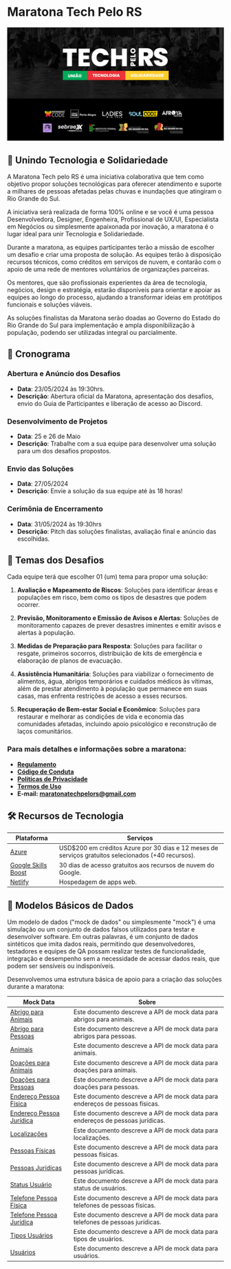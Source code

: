 # Maratona Tech Pelo RS

![Tech Pelo RS](./image/tech-banner.png)

## 💖 Unindo Tecnologia e Solidariedade

A Maratona Tech pelo RS é uma iniciativa colaborativa que tem como objetivo propor soluções tecnológicas para oferecer atendimento e suporte a milhares de pessoas afetadas pelas chuvas e inundações que atingiram o Rio Grande do Sul.

A iniciativa será realizada de forma 100% online e se você é uma pessoa Desenvolvedora, Designer, Engenheira, Profissional de UX/UI, Especialista em Negócios ou simplesmente apaixonada por inovação, a maratona é o lugar ideal para unir Tecnologia e Solidariedade.

Durante a maratona, as equipes participantes terão a missão de escolher um desafio e criar uma proposta de solução. As equipes terão à disposição recursos técnicos, como créditos em serviços de nuvem, e contarão com o apoio de uma rede de mentores voluntários de organizações parceiras.

Os mentores, que são profissionais experientes da área de tecnologia, negócios, design e estratégia, estarão disponíveis para orientar e apoiar as equipes ao longo do processo, ajudando a transformar ideias em protótipos funcionais e soluções viáveis.

As soluções finalistas da Maratona serão doadas ao Governo do Estado do Rio Grande do Sul para implementação e ampla disponibilização à população, podendo ser utilizadas integral ou parcialmente.

## 📅 Cronograma

### Abertura e Anúncio dos Desafios

- **Data**: 23/05/2024 às 19:30hrs.
- **Descrição**: Abertura oficial da Maratona, apresentação dos desafios, envio do Guia de Participantes e liberação de acesso ao Discord.

### Desenvolvimento de Projetos

- **Data**: 25 e 26 de Maio
- **Descrição**: Trabalhe com a sua equipe para desenvolver uma solução para um dos desafios propostos.

### Envio das Soluções

- **Data**: 27/05/2024
- **Descrição**: Envie a solução da sua equipe até às 18 horas!

### Cerimônia de Encerramento

- **Data**: 31/05/2024 às 19:30hrs
- **Descrição**: Pitch das soluções finalistas, avaliação final e anúncio das escolhidas.

## 🎯 Temas dos Desafios

Cada equipe terá que escolher 01 (um) tema para propor uma solução:

1. **Avaliação e Mapeamento de Riscos**: Soluções para identificar áreas e populações em risco, bem como os tipos de desastres que podem ocorrer.
   
2. **Previsão, Monitoramento e Emissão de Avisos e Alertas**: Soluções de monitoramento capazes de prever desastres iminentes e emitir avisos e alertas à população.
   
3. **Medidas de Preparação para Resposta**: Soluções para facilitar o resgate, primeiros socorros, distribuição de kits de emergência e elaboração de planos de evacuação.
   
4. **Assistência Humanitária**: Soluções para viabilizar o fornecimento de alimentos, água, abrigos temporários e cuidados médicos às vítimas, além de prestar atendimento à população que permanece em suas casas, mas enfrenta restrições de acesso a esses recursos.
   
5. **Recuperação de Bem-estar Social e Econômico**: Soluções para restaurar e melhorar as condições de vida e economia das comunidades afetadas, incluindo apoio psicológico e reconstrução de laços comunitários.

### Para mais detalhes e informações sobre a maratona:

- **[Regulamento](https://bit.ly/regulamento-maratona-tech-rs)**
- **[Código de Conduta](https://pt-br.confcodeofconduct.com/)**
- **[Políticas de Privacidade](https://1drv.ms/b/s!AiH9BCIFkmTzlxGlSLzYHtYwrAmT?e=fEqSkg)**
- **[Termos de Uso](https://1drv.ms/b/s!AiH9BCIFkmTzlytNcZO84__4b4Kp?e=AUrV3B)**
- **E-mail: maratonatechpelors@gmail.com**

## 🛠️ Recursos de Tecnologia

| Plataforma  | Serviços |
| ------------- | ------------- |
| [Azure](https://github.com/TechPeloRS/maratona-pelo-rs/blob/main/resources/google.md) | USD$200 em créditos Azure por 30 dias e 12 meses de serviços gratuitos selecionados (+40 recursos).  |
| [Google Skills Boost](https://github.com/TechPeloRS/maratona-pelo-rs/blob/main/resources/google.md) | 30 dias de acesso gratuitos aos recursos de nuvem do Google. |
| [Netlify](https://www.netlify.com/pricing/) | Hospedagem de apps web. |

## 🎲 Modelos Básicos de Dados

Um modelo de dados ("mock de dados" ou simplesmente "mock") é uma simulação ou um conjunto de dados falsos utilizados para testar e desenvolver software. Em outras palavras, é um conjunto de dados sintéticos que imita dados reais, permitindo que desenvolvedores, testadores e equipes de QA possam realizar testes de funcionalidade, integração e desempenho sem a necessidade de acessar dados reais, que podem ser sensíveis ou indisponíveis.

Desenvolvemos uma estrutura básica de apoio para a criação das soluções durante a maratona:

| Mock Data  | Sobre |
| ------------- | ------------- |
| [Abrigo para Animais](https://github.com/TechPeloRS/maratona-pelo-rs/blob/main/docs/abrigos-animais.md)  | Este documento descreve a API de mock data para abrigos para animais.  |
| [Abrigo para Pessoas](https://github.com/TechPeloRS/maratona-pelo-rs/blob/main/docs/abrigos-pessoas.md)  | Este documento descreve a API de mock data para abrigos para pessoas.  |
| [Animais](https://github.com/TechPeloRS/maratona-pelo-rs/blob/main/docs/abrigos-pessoas.md)  | Este documento descreve a API de mock data para animais.  |
| [Doações para Animais](https://github.com/TechPeloRS/maratona-pelo-rs/blob/main/docs/doacoes-animais.md)  | Este documento descreve a API de mock data para doações para animais.  |
| [Doações para Pessoas](https://github.com/TechPeloRS/maratona-pelo-rs/blob/main/docs/doacoes-pessoas.md)  | Este documento descreve a API de mock data para doações para pessoas.  |
| [Endereço Pessoa Física](https://github.com/TechPeloRS/maratona-pelo-rs/blob/main/docs/endereco-pessoa-fisica.md)  | Este documento descreve a API de mock data para endereços de pessoas físicas. |
| [Endereço Pessoa Jurídica](https://github.com/TechPeloRS/maratona-pelo-rs/blob/main/docs/endereco-pessoa-juridica.md)  | Este documento descreve a API de mock data para endereços de pessoas jurídicas. |
| [Localizações](https://github.com/TechPeloRS/maratona-pelo-rs/blob/main/docs/localizacao.md)  | Este documento descreve a API de mock data para localizações. |
| [Pessoas Físicas](https://github.com/TechPeloRS/maratona-pelo-rs/blob/main/docs/pessoas-fisicas.md)  | Este documento descreve a API de mock data para pessoas físicas. |
| [Pessoas Jurídicas](https://github.com/TechPeloRS/maratona-pelo-rs/blob/main/docs/pessoas-juridicas.md)  | Este documento descreve a API de mock data para pessoas jurídicas. |
| [Status Usuário](https://github.com/TechPeloRS/maratona-pelo-rs/blob/main/docs/status-usuario.md)  | Este documento descreve a API de mock data para status de usuários. |
| [Telefone Pessoa Física](https://github.com/TechPeloRS/maratona-pelo-rs/blob/main/docs/telefone-pessoa-fisica.md)  | Este documento descreve a API de mock data para telefones de pessoas físicas. |
| [Telefone Pessoa Jurídica](https://github.com/TechPeloRS/maratona-pelo-rs/blob/main/docs/telefone-pessoa-juridica.md)  | Este documento descreve a API de mock data para telefones de pessoas jurídicas. |
| [Tipos Usuários](https://github.com/TechPeloRS/maratona-pelo-rs/blob/main/docs/tipos-usuarios.md)  | Este documento descreve a API de mock data para tipos de usuários. |
| [Usuários](https://github.com/TechPeloRS/maratona-pelo-rs/blob/main/docs/usuarios.md)  | Este documento descreve a API de mock data para usuários. |

